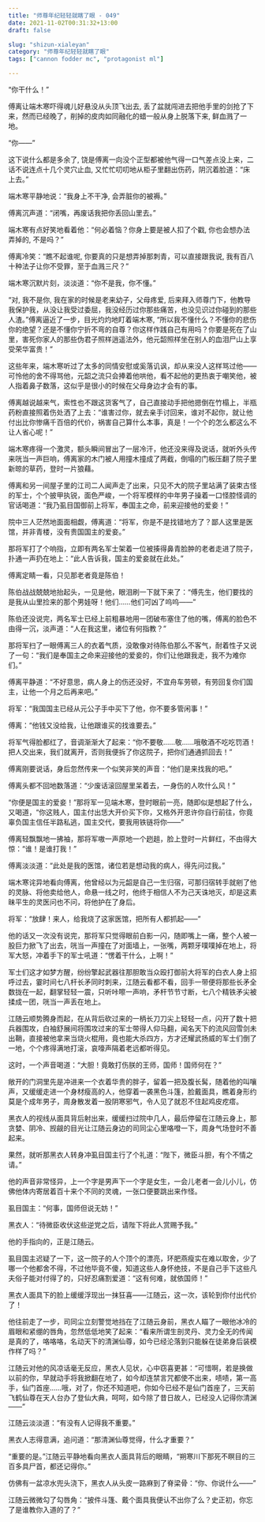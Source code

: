 ```yaml
---
title: "师尊年纪轻轻就瞎了眼 - 049"
date: 2021-11-02T00:31:32+13:00
draft: false

slug: "shizun-xialeyan"
category: "师尊年纪轻轻就瞎了眼"
tags: ["cannon fodder mc", "protagonist ml"]

---
```

“你干什么！”

傅离让端木寒吓得魂儿好悬没从头顶飞出去, 丢了盆就闯进去把他手里的剑抢了下来，然而已经晚了，削掉的皮肉如同融化的蜡一般从身上脱落下来, 鲜血溅了一地。

“你——”

这下说什么都是多余了, 饶是傅离一向没个正型都被他气得一口气差点没上来，二话不说连点十几个灵穴止血, 又忙忙叨叨地从柜子里翻出伤药，阴沉着脸道：“床上去。”

端木寒平静地说：“我身上不干净, 会弄脏你的被褥。”

傅离沉声道：“闭嘴，再废话我把你丢回山里去。”

端木寒有点好笑地看着他：“何必着恼？你身上要是被人扣了个戳, 你也会想办法弄掉的, 不是吗？”

傅离冷笑：“瞧不起谁呢, 你要真的只是想弄掉那刺青，可以直接跟我说, 我有百八十种法子让你不受罪，至于血溅三尺？”

端木寒沉默片刻，淡淡道：“你不是我，你不懂。”

“对, 我不是你, 我在家的时候是老来幼子，父母疼爱, 后来拜入师尊门下，他教导我保护我，从没让我受过委屈，我没经历过你那些痛苦，也没见识过你碰到的那些人渣。”傅离逼近了一步，目光灼灼地盯着端木寒, “所以我不懂什么？不懂你的悲伤你的绝望？还是不懂你宁折不弯的自尊？你这样作践自己有用吗？你要是死在了山里，害死你家人的那些伪君子照样逍遥法外，他元韶照样坐在别人的血泪尸山上享受荣华富贵！”

这些年来，端木寒听过了太多的同情安慰或奚落讥讽，却从来没人这样骂过他——可怜他的舍不得骂他，元韶之流只会捧着他哄他，看不起他的更热衷于嘲笑他，被人指着鼻子数落，这似乎是很小的时候在父母身边才会有的事。

傅离越说越来气，索性也不跟这货客气了，自己直接动手把他摁倒在竹榻上，半瓶药粉直接照着伤处洒了上去：“谁害过你，就去亲手讨回来，谁对不起你，就让他付出比你惨痛千百倍的代价，祸害自己算什么本事，真是！一个个的怎么都这么不让人省心呢！”

端木寒疼得一个激灵，额头瞬间冒出了一层冷汗，他还没来得及说话，就听外头传来咣当一声巨响，傅离家的木门被人用撞木撞成了两截，倒塌的门板压翻了院子里新晾的草药，登时一片狼藉。

傅离和另一间屋子里的江司二人闻声走了出来，只见不大的院子里站满了装束古怪的军士，个个披甲执锐，面色严峻，一个将军模样的中年男子操着一口怪腔怪调的官话喝道：“我乃虱目国御前上将军，奉国主之命，前来迎接他的爱妾！”

院中三人茫然地面面相觑，傅离道：“将军，你是不是找错地方了？鄙人这里是医馆，并非青楼，没有贵国国主的爱妾。”

那将军打了个响指，立即有两名军士架着一位被揍得鼻青脸肿的老者走进了院子，扑通一声扔在地上：“此人告诉我，国主的爱妾就在此处。”

傅离定睛一看，只见那老者竟是陈伯！

陈伯战战兢兢地抬起头，一见是他，眼泪刷一下就下来了：“傅先生，他们要找的是我从山里捡来的那个男娃呀！他们……他们可凶了呜呜——”

陈伯还没说完，两名军士已经上前粗暴地用一团破布塞住了他的嘴，傅离的脸色不由得一沉，淡声道：“人在我这里，诸位有何指教？”

那将军扫了一眼傅离三人的衣着气质，没敢像对待陈伯那么不客气，耐着性子又说了一句：“我们是奉国主之命来迎接他的爱妾的，你们让他跟我走，我不为难你们。”

傅离平静道：“不好意思，病人身上的伤还没好，不宜舟车劳顿，有劳回复你们国主，让他一个月之后再来吧。”

将军：“我国国主已经从元公子手中买下了他，你不要多管闲事！”

傅离：“他钱又没给我，让他跟谁买的找谁要去。”

将军气得脸都红了，音调渐渐大了起来：“你不要敬……敬……哦敬酒不吃吃罚酒！把人交出来，我们就离开，否则我便拆了你这院子，把你们通通抓回去！”

傅离刚要说话，身后忽然传来一个似笑非笑的声音：“他们是来找我的吧。”

傅离头都不回地数落道：“少废话滚回屋里呆着去，一身伤的人吹什么风！”

“你便是国主的爱妾！”那将军一见端木寒，登时眼前一亮，随即似是想起了什么，又喝道，“你这贱人，国主付出恁大开价买下你，又格外开恩许你自行前往，你竟辜负国主信任半路私逃，国主交代，要我用铁链将你——”

傅离轻飘飘地一拂袖，那将军嗷一声原地一个趔趄，脸上登时一片鲜红，不由得大惊：“谁！是谁打我！”

傅离淡淡道：“此处是我的医馆，诸位若是想动我的病人，得先问过我。”

端木寒诧异地看向傅离，他曾经以为元韶是自己一生归宿，可那归宿转手就剜了他的灵脉、将他卖给他人，命悬一线之时，他终于相信人不为己天诛地灭，却是这素昧平生的灵医问也不问，将他护在了身后。

将军：“放肆！来人，给我烧了这家医馆，把所有人都抓起——”

他的话又一次没有说完，那将军只觉得眼前白影一闪，随即嘴上一痛，整个人被一股巨力掀飞了出去，咣当一声撞在了对面墙上，一张嘴，两颗牙噗噗掉在地上，将军大怒，冲着手下的军士吼道：“愣着干什么，上啊！”

军士们这才如梦方醒，纷纷擎起武器往那胆敢当众殴打御前大将军的白衣人身上招呼过去，霎时间七八杆长矛同时刺来，江随云看都不看，回手一带便将那些长矛全数拢在一起，翻掌轻轻一震，只听咔嚓一声响，矛杆节节寸断，七八个精铁矛尖被揉成一团，咣当一声丢在地上。

江随云顺势腾身而起，在从背后砍过来的一柄长刀刀尖上轻轻一点，闪开了数十把兵器围攻，白袖舒展间将围攻过来的军士带得人仰马翻，闻名天下的流风回雪剑未出鞘，直接被他拿来当烧火棍用，竟也能大杀四方，方才还耀武扬威的军士们倒了一地，个个疼得满地打滚，哀嚎声隔着老远都听得见。

这时，一个声音喝道：“大胆！竟敢打伤朕的王师，国师！国师何在？”

敞开的门洞里先是冲进来一个衣着华贵的胖子，留着一把及腹长髯，随着他的叫嚷声，又缓缓走进一个身材瘦高的人，他穿着一袭黑色斗篷，脸戴面具，瞧着身形约莫是个成年男子，周身散发着一股阴寒邪气，令人见了就忍不住起鸡皮疙瘩。

黑衣人的视线从面具背后射出来，缓缓扫过院中几人，最后停留在江随云身上，那贪婪、阴冷、觊觎的目光让江随云身边的司同尘心里咯噔一下，周身气场登时不善起来。

果然，就听那黑衣人转身冲虱目国主行了个礼道：“陛下，微臣斗胆，有个不情之请。”

他的声音非常怪异，上一个字是男声下一个字是女生，一会儿老者一会儿小儿，仿佛他体内寄居着百十来个不同的灵魂，一张口便要跳出来作怪。

虱目国主：“何事，国师但说无妨！”

黑衣人：“待微臣收伏这些逆党之后，请陛下将此人赏赐予我。”

他的手指向的，正是江随云。

虱目国主迟疑了一下，这一院子的人个顶个的漂亮，环肥燕瘦实在难以取舍，少了哪一个他都舍不得，不过他毕竟不傻，知道这些人身怀绝技，不是自己手下这些凡夫俗子能对付得了的，只好忍痛割爱道：“这有何难，就依国师！”

黑衣人面具下的脸上缓缓浮现出一抹狂喜——江随云，这一次，该轮到你付出代价了！

他往前走了一步，司同尘立刻警觉地挡在了江随云身前，黑衣人瞄了一眼他冰冷的眉眼和紧绷的唇角，忽然低低地笑了起来：“看来所谓生剖灵丹、灵力全无的传闻是真的了，咯咯咯，名动天下的清渊仙尊，如今已经沦落到只能躲在徒弟身后装模作样了吗？”

江随云对他的风凉话毫无反应，黑衣人见状，心中窃喜更甚：“可惜啊，若是换做以前的你，早就动手将我掀翻在地了，如今却连禁言咒都使不出来，啧啧，第一高手，仙门首座……哦，对了，你还不知道吧，你如今已经不是仙门首座了，三天前飞鹤仙尊在天人台办了登仙大典，呵呵，如今除了昔日故人，已经没人记得你清渊——”

江随云淡淡道：“有没有人记得我不重要。”

黑衣人志得意满，追问道：“那清渊仙尊觉得，什么才重要？”

“重要的是。”江随云平静地看向黑衣人面具背后的眼睛，“朔寒川下那死不瞑目的三百多具尸首，都还记得你。”

仿佛有一盆凉水兜头浇下，黑衣人从头皮一路麻到了脊梁骨：“你、你说什么——”

江随云微微勾了勾唇角：“披件斗篷、戴个面具我便认不出你了么？史正初，你忘了是谁教你入道的了？”
